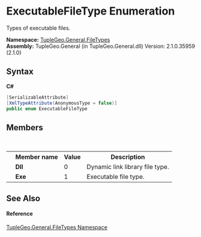 # ExecutableFileType Enumeration
 

Types of executable files.

**Namespace:**&nbsp;<a href="N_TupleGeo_General_FileTypes">TupleGeo.General.FileTypes</a><br />**Assembly:**&nbsp;TupleGeo.General (in TupleGeo.General.dll) Version: 2.1.0.35959 (2.1.0)

## Syntax

**C#**<br />
``` C#
[SerializableAttribute]
[XmlTypeAttribute(AnonymousType = false)]
public enum ExecutableFileType
```


## Members
&nbsp;<table><tr><th></th><th>Member name</th><th>Value</th><th>Description</th></tr><tr><td /><td target="F:TupleGeo.General.FileTypes.ExecutableFileType.Dll">**Dll**</td><td>0</td><td>Dynamic link library file type.</td></tr><tr><td /><td target="F:TupleGeo.General.FileTypes.ExecutableFileType.Exe">**Exe**</td><td>1</td><td>Executable file type.</td></tr></table>

## See Also


#### Reference
<a href="N_TupleGeo_General_FileTypes">TupleGeo.General.FileTypes Namespace</a><br />
